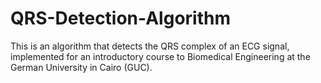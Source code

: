 # QRS-Detection-Algorithm

This is an algorithm that detects the QRS complex of an ECG signal, implemented for an introductory course to Biomedical Engineering at the German University in Cairo (GUC).
